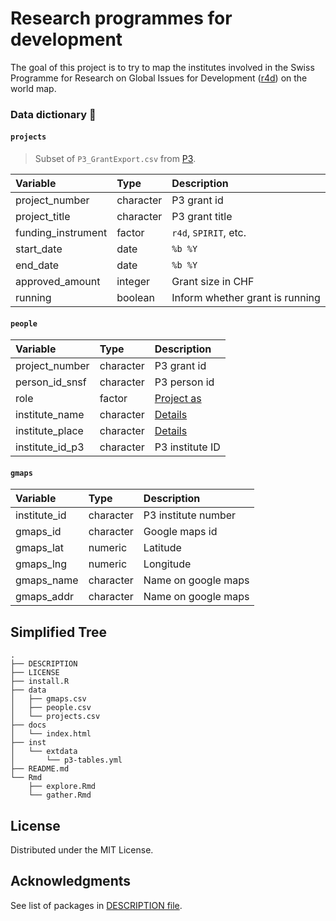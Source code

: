 
<!-- README.md is generated from README.Rmd. Please edit that file -->

# Research programmes for development

<!-- badges: start -->
<!-- badges: end -->

The goal of this project is to try to map the institutes involved in the
Swiss Programme for Research on Global Issues for Development
([r4d](http://www.r4d.ch/)) on the world map.

### Data dictionary 🚧

#### `projects`

> Subset of `P3_GrantExport.csv` from
> [P3](http://p3.snf.ch/Pages/DataAndDocumentation.aspx).

| Variable            | Type      | Description                     |
|:--------------------|:----------|:--------------------------------|
| project\_number     | character | P3 grant id                     |
| project\_title      | character | P3 grant title                  |
| funding\_instrument | factor    | `r4d`, `SPIRIT`, etc.           |
| start\_date         | date      | `%b %Y`                         |
| end\_date           | date      | `%b %Y`                         |
| approved\_amount    | integer   | Grant size in CHF               |
| running             | boolean   | Inform whether grant is running |

#### `people`

| Variable          | Type      | Description          |
|:------------------|:----------|:---------------------|
| project\_number   | character | P3 grant id          |
| person\_id\_snsf  | character | P3 person id         |
| role              | factor    | [Project as](role)   |
| institute\_name   | character | [Details](instname)  |
| institute\_place  | character | [Details](instpalce) |
| institute\_id\_p3 | character | P3 institute ID      |

#### `gmaps`

| Variable      | Type      | Description         |
|:--------------|:----------|:--------------------|
| institute\_id | character | P3 institute number |
| gmaps\_id     | character | Google maps id      |
| gmaps\_lat    | numeric   | Latitude            |
| gmaps\_lng    | numeric   | Longitude           |
| gmaps\_name   | character | Name on google maps |
| gmaps\_addr   | character | Name on google maps |

## Simplified Tree

    .
    ├── DESCRIPTION
    ├── LICENSE
    ├── install.R
    ├── data
    │   ├── gmaps.csv
    │   ├── people.csv
    │   └── projects.csv
    ├── docs
    │   └── index.html
    ├── inst
    │   └── extdata
    │       └── p3-tables.yml
    ├── README.md
    └── Rmd
        ├── explore.Rmd
        └── gather.Rmd

## License

Distributed under the MIT License.

## Acknowledgments

See list of packages in [DESCRIPTION file](./DESCRIPTION).
